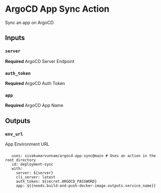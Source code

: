 # ArgoCD App Sync Action

Sync an app on ArgoCD.

## Inputs

### `server`

**Required** ArgoCD Server Endpoint

### `auth_token`

**Required** ArgoCD Auth Token

### `app`

**Required** ArgoCD App Name

## Outputs

### `env_url`

App Environment URL

###
```- name: argocd sync
   uses: sivakumarvunnam/argocd-app-sync@main # Uses an action in the root directory
   id: deployment-sync
   with:
     server: ${server}
     cli_server: latest
     auth_token: ${secret.ARGOCD_PASSWORD}
     app: ${{needs.build-and-push-docker-image.outputs.service_name}}
```
